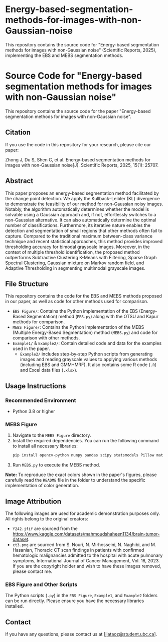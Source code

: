 # Energy-based-segmentation-methods-for-images-with-non-Gaussian-noise
This repository contains the source code for "Energy-based segmentation methods for images with non-Gaussian noise" (Scientific Reports, 2025), implementing the EBS and MEBS segmentation methods.
# Source Code for "Energy-based segmentation methods for images with non-Gaussian noise"

This repository contains the source code for the paper "Energy-based segmentation methods for images with non-Gaussian noise".

## Citation

If you use the code in this repository for your research, please cite our paper:

Zhong J, Du S, Shen C, et al. Energy-based segmentation methods for images with non-Gaussian noise[J]. Scientific Reports, 2025, 15(1): 25707.

## Abstract

This paper proposes an energy-based segmentation method facilitated by the change point detection. We apply the Kullback–Leibler (KL) divergence to demonstrate the feasibility of our method for non-Gaussian noisy images. Notably, the algorithm automatically determines whether the model is solvable using a Gaussian approach and, if not, effortlessly switches to a non-Gaussian alternative. It can also automatically determine the optimal number of classifications. Furthermore, its iterative nature enables the detection and segmentation of small regions that other methods often fail to capture. Compared to the traditional maximum between-class variance technique and recent statistical approaches, this method provides improved thresholding accuracy for bimodal grayscale images. Moreover, in the context of multiple threshold identification, the proposed method outperforms Subtractive Clustering K-Means with Filtering, Sparse Graph Spectral Clustering, Gaussian mixture on Markov random field, and Adaptive Thresholding in segmenting multimodal grayscale images.

## File Structure

This repository contains the code for the EBS and MEBS methods proposed in our paper, as well as code for other methods used for comparison.

-   `EBS Figure/`: Contains the Python implementation of the EBS (Energy-Based Segmentation) method (`EBS.py`) along with the OTSU and Kapur methods for comparison.
-   `MEBS Figure/`: Contains the Python implementation of the MEBS (Multiple Energy-Based Segmentation) method (`MEBS.py`) and code for comparison with other methods.
-   `Example1/` & `Example2/`: Contain detailed code and data for the examples used in the paper.
    -   `Example2/` includes step-by-step Python scripts from generating images and reading grayscale values to applying various methods (including EBS and GMM+MRF). It also contains some R code (`.R`) and Excel data files (`.xlsx`).

## Usage Instructions

### Recommended Environment

-   Python 3.8 or higher

### MEBS Figure

1.  Navigate to the `MEBS Figure` directory.
2.  Install the required dependencies. You can run the following command to install all necessary libraries:
    ```bash
    pip install opencv-python numpy pandas scipy statsmodels Pillow matplotlib
    ```
3.  Run `MEBS.py` to execute the MEBS method.

**Note:** To reproduce the exact colors shown in the paper's figures, please carefully read the `README` file in the folder to understand the specific implementation of color generation.

## Image Attribution

The following images are used for academic demonstration purposes only. All rights belong to the original creators:

- `Y242.jfif` are sourced from the https://www.kaggle.com/datasets/mahmoudshaheen1134/brain-tumor-dataset.
- `ct3.png` are sourced from S. Nouri, N. Mirhosseini, N. Naghibi, and M. Hasanian, Thoracic CT scan findings in patients with confirmed hematologic malignancies admitted to the hospital with acute pulmonary symptoms, International Journal of Cancer Management, Vol. 16, 2023.
If you are the copyright holder and wish to have these images removed, please contact me.


### EBS Figure and Other Scripts

The Python scripts (`.py`) in the `EBS Figure`, `Example1`, and `Example2` folders can be run directly. Please ensure you have the necessary libraries installed.

## Contact

If you have any questions, please contact us at [jiataoz@student.ubc.ca].
